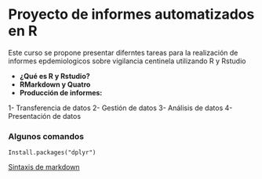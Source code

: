 # Proyecto de informes automatizados en R

<p>
Este curso se propone presentar diferntes tareas para la realización de informes epdemiologicos sobre vigilancia centinela utilizando R y Rstudio
</p>



- **¿Qué es R y Rstudio?**
- **RMarkdown y Quatro**
- **Producción de informes:**

 1-  Transferencia de datos
 2- Gestión de datos
 3- Análisis de datos
 4- Presentación de datos


### Algunos comandos
```
Install.packages("dplyr")
```

[Sintaxis de markdown](http://https://www.markdownguide.org/basic-syntax/ "Sintaxis de markdown")
